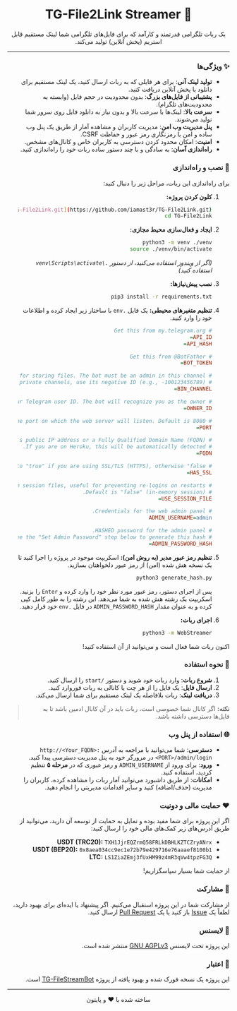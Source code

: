<div dir="rtl" align="center">

# 🚀 TG-File2Link Streamer

<p>
یک ربات تلگرامی قدرتمند و کارآمد که برای فایل‌های تلگرامی شما لینک مستقیم قابل استریم (پخش آنلاین) تولید می‌کند.
</p>

</div>

---

<div dir="rtl">

### ✨ ویژگی‌ها

-   **تولید لینک آنی**: برای هر فایلی که به ربات ارسال کنید، یک لینک مستقیم برای دانلود یا پخش آنلاین دریافت کنید.
-   **پشتیبانی از فایل‌های بزرگ**: بدون محدودیت در حجم فایل (وابسته به محدودیت‌های تلگرام).
-   **سرعت بالا**: لینک‌ها با سرعت بالا و بدون نیاز به دانلود فایل روی سرور شما تولید می‌شوند.
-   **پنل مدیریت وب امن**: مدیریت کاربران و مشاهده آمار از طریق یک پنل وب ساده و امن با رمزنگاری رمز عبور و حفاظت CSRF.
-   **امنیت**: امکان محدود کردن دسترسی به کاربران خاص و کانال‌های مشخص.
-   **راه‌اندازی آسان**: به سادگی و با چند دستور ساده ربات خود را راه‌اندازی کنید.

### 🔧 نصب و راه‌اندازی

برای راه‌اندازی این ربات، مراحل زیر را دنبال کنید:

1.  **کلون کردن پروژه:**
    ```bash
    git clone [https://github.com/iamast3r/TG-File2Link.git](https://github.com/iamast3r/TG-File2Link.git)
    cd TG-File2Link
    ```

2.  **ایجاد و فعال‌سازی محیط مجازی:**
    ```bash
    python3 -m venv ./venv
    source ./venv/bin/activate
    ```
    *(اگر از ویندوز استفاده می‌کنید، از دستور `.\venv\Scripts\activate` استفاده کنید)*

3.  **نصب پیش‌نیازها:**
    ```bash
    pip3 install -r requirements.txt
    ```

4.  **تنظیم متغیرهای محیطی:**
    یک فایل `.env` با ساختار زیر ایجاد کرده و اطلاعات خود را وارد کنید.

    ```ini
    # Get this from my.telegram.org
    API_ID=
    API_HASH=

    # Get this from @BotFather
    BOT_TOKEN=

    # This is a channel ID for storing files. The bot must be an admin in this channel.
    # It can be a public or private channel. For private channels, use its negative ID (e.g., -100123456789).
    BIN_CHANNEL=

    # Your Telegram user ID. The bot will recognize you as the owner.
    OWNER_ID=

    # The port on which the web server will listen. Default is 8080.
    PORT=

    # Your server's public IP address or a Fully Qualified Domain Name (FQDN).
    # If you are on Heroku, this will be automatically detected.
    FQDN=

    # Set to "true" if you are using SSL/TLS (HTTPS), otherwise "false".
    HAS_SSL=

    # Set to "true" to save pyrogram session files, useful for preventing re-logins on restarts.
    # Default is "false" (in-memory session).
    USE_SESSION_FILE=

    # Credentials for the web admin panel.
    ADMIN_USERNAME=admin

    # HASHED password for the admin panel.
    # See the "Set Admin Password" step below to generate this hash.
    ADMIN_PASSWORD_HASH=
    ```

5.  **تنظیم رمز عبور مدیر (به روش امن):**
    اسکریپت موجود در پروژه را اجرا کنید تا یک نسخه هش شده (امن) از رمز عبور دلخواهتان بسازید.

    ```bash
    python3 generate_hash.py
    ```
    پس از اجرای دستور، رمز عبور مورد نظر خود را وارد کرده و `Enter` را بزنید. اسکریپت یک رشته هش شده به شما می‌دهد. این رشته را به طور کامل کپی کرده و به عنوان مقدار `ADMIN_PASSWORD_HASH` در فایل `.env` خود قرار دهید.

6.  **اجرای ربات:**
    ```bash
    python3 -m WebStreamer
    ```

اکنون ربات شما فعال است و می‌توانید از آن استفاده کنید!

### 🤖 نحوه استفاده

1.  **شروع ربات**: وارد ربات خود شوید و دستور `/start` را ارسال کنید.
2.  **ارسال فایل**: یک فایل را از هر چت یا کانالی به ربات فوروارد کنید.
3.  **دریافت لینک**: ربات بلافاصله یک لینک مستقیم برای شما ارسال می‌کند.

> **نکته:** اگر کانال شما خصوصی است، ربات باید در آن کانال ادمین باشد تا به فایل‌ها دسترسی داشته باشد.

### 🌐 استفاده از پنل وب

-   **دسترسی**: شما می‌توانید با مراجعه به آدرس `http://<Your_FQDN>:<PORT>/admin/login` در مرورگر خود به پنل مدیریت دسترسی پیدا کنید.
-   **ورود**: برای ورود از `ADMIN_USERNAME` و رمز عبوری که در **مرحله ۵** تنظیم کردید، استفاده کنید.
-   **امکانات**: از طریق داشبورد می‌توانید آمار ربات را مشاهده کرده، کاربران را مدیریت (حذف/اضافه) کنید و سایر اقدامات مدیریتی را انجام دهید.

### ❤️ حمایت مالی و دونیت

اگر این پروژه برای شما مفید بوده و تمایل به حمایت از توسعه آن دارید، می‌توانید از طریق آدرس‌های زیر کمک‌های مالی خود را ارسال کنید:

-   **USDT (TRC20):** `TXH1JjrEQZrmQ58FRLkDBHLKZTCZryANrx`
-   **USDT (BEP20):** `0x8aea034cc9ec1e72b79e429716e76aaaef8100b1`
-   **LTC:** `LS1ZiaZEmj3fUxHM99z4mR3qVw4tpzFG3Q`

از حمایت شما بسیار سپاسگزاریم!

### 🤝 مشارکت

از مشارکت شما در این پروژه استقبال می‌کنیم. اگر پیشنهاد یا ایده‌ای برای بهبود دارید، لطفاً یک [Issue](https://github.com/iamast3r/TG-File2Link/issues) باز کنید یا یک [Pull Request](https://github.com/iamast3r/TG-File2Link/pulls) ارسال کنید.

### 📝 لایسنس

این پروژه تحت لایسنس [GNU AGPLv3](LICENSE) منتشر شده است.

### 🌟 اعتبار

این پروژه یک نسخه فورک شده و بهبود یافته از پروژه [TG-FileStreamBot](https://github.com/EverythingSuckz/TG-FileStreamBot) است.

---
<div align="center">
  <p>ساخته شده با ❤️ و پایتون</p>
</div>

</div>
